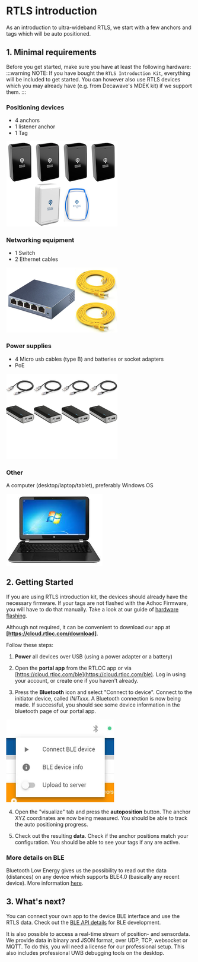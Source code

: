 # RTLS introduction

As an introduction to ultra-wideband RTLS, we start with a few anchors and tags which will be auto positioned.

## 1. Minimal requirements
Before you get started, make sure you have at least the following hardware:
:::warning NOTE:
  If you have bought the `RTLS Introduction Kit`, everything will be included to get started. You can however also use RTLS devices which you may already have (e.g. from Decawave's MDEK kit) if we support them.
:::

### Positioning devices
  - 4 anchors
  - 1 listener anchor
  - 1 Tag

![nodes](./img/install_nodes.png)

### Networking equipment
  - 1 Switch
  - 2 Ethernet cables

![network](./img/install_network.png)

### Power supplies
  - 4 Micro usb cables (type B) and batteries or socket adapters
  - PoE

  ![power](./img/install_power_supply.png)

### Other
A computer (desktop/laptop/tablet), preferably Windows OS

![pc](./img/install_PC.jpeg)

## 2. Getting Started
If you are using RTLS introduction kit, the devices should already have the necessary firmware. If your tags are not flashed with the Adhoc Firmware, you will have to do that manually. Take a look at our guide of [hardware flashing](/hardware/flashing/hw_flashing.html).

Although not required, it can be convenient to download our app at **[https://cloud.rtloc.com/download]**.

Follow these steps:

1. **Power** all devices over USB (using a power adapter or a battery)

2. Open the **portal app** from the RTLOC app or via [https://cloud.rtloc.com/ble](https://cloud.rtloc.com/ble). Log in using your account, or create one if you haven't already.

3. Press the **Bluetooth** icon and select "Connect to device". Connect to the initiator device, called *INITxxx*. A Bluetooth connection is now being made. If successful, you should see some device information in the bluetooth page of our portal app.

![BLE](../web/img/ble.jpg)

4. Open the "visualize" tab and press the **autoposition** button. The anchor XYZ coordinates are now being measured. You should be able to track the auto positioning progress.

<!-- TODO: autopos progress -->

5. Check out the resulting **data**. Check if the anchor positions match your configuration. You should be able to see your tags if any are active.

<!-- TODO: screenshot visualization -->

### More details on BLE
Bluetooth Low Energy gives us the possibility to read out the data (distances) on any device which supports BLE4.0 (basically any recent device).
More information [here](/hardware/hw_interface_ble.html).

## 3. What's next?
You can connect your own app to the device BLE interface and use the RTLS data. Check out the [BLE API details](api/api_ble) for BLE development.

It is also possible to access a real-time stream of position- and sensordata. We provide data in binary and JSON format, over UDP, TCP, websocket or MQTT. To do this, you will need a license for our professional setup. This also includes professional UWB debugging tools on the desktop.
